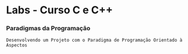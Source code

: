# Labs - Curso C e C++

### Paradigmas da Programação

```
Desenvolvendo um Projeto com o Paradigma de Programação Orientado à Aspectos

```

